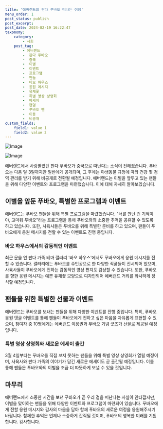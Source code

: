 ```yaml
---
title: '에버랜드의 판다 푸바오 떠나는 여정'
menu_order: 1
post_status: publish
post_excerpt: 
post_date: 2024-02-19 16:22:47
taxonomy:
    category:
        - 사회
    post_tag:
        - 에버랜드
        -  판다 푸바오
        -  중국
        -  이별
        -  이벤트
        -  프로그램
        -  팬들
        -  바오 하우스
        -  응원 메시지
        -  유채꽃
        -  특별 영상 상영회
        -  에세이
        -  팬덤
        -  푸바오 팬
        -  이동
        -  비공개
custom_fields:
    field1: value 1
    field2: value 2
---
```


![Image](https://imgnews.pstatic.net/image/032/2024/02/19/0003279691_001_20240219132901086.jpg?type=w647)

![Image](https://imgnews.pstatic.net/image/032/2024/02/19/0003279691_002_20240219132901139.jpg?type=w647)

에버랜드에서 사랑받았던 판다 푸바오가 중국으로 떠난다는 소식이 전해졌습니다. 푸바오는 다음 달 3일까지만 일반에게 공개되며, 그 후에는 야생동물 규정에 따라 건강 및 검역 관리를 받기 위해 비공개로 전환될 예정입니다. 에버랜드는 이별을 앞두고 있는 팬들을 위해 다양한 이벤트와 프로그램을 마련했습니다. 이에 대해 자세히 알아보겠습니다.
## 이별을 앞둔 푸바오, 특별한 프로그램과 이벤트
에버랜드는 푸바오 팬들을 위해 특별 프로그램을 마련했습니다. "너를 만난 건 기적이야, 고마워 푸바오"라는 프로그램을 통해 푸바오와의 소중한 추억을 공유할 수 있도록 하고 있습니다. 또한, 사육사들은 푸바오를 위해 특별한 준비를 하고 있으며, 팬들이 푸바오에게 응원 메시지를 전할 수 있는 이벤트도 진행 중입니다.
### 바오 하우스에서의 감동적인 이벤트
최근 문을 연 판다 가족 테마 갤러리 '바오 하우스'에서도 푸바오에게 응원 메시지를 전할 수 있습니다. 갤러리에는 푸바오를 주인공으로 한 다양한 작품들이 전시되어 있으며, 사육사들이 푸바오에게 전하는 감동적인 영상 편지도 감상할 수 있습니다. 또한, 푸바오를 향한 응원 메시지는 예쁜 유채꽃 모양으로 디자인되어 에버랜드 거리를 화사하게 장식할 예정입니다.
## 팬들을 위한 특별한 선물과 이벤트
에버랜드는 푸바오를 보내는 팬들을 위해 다양한 이벤트를 진행 중입니다. 특히, 푸바오 응원 댓글 이벤트를 통해 팬들이 푸바오에게 전하고 싶은 마음을 자유롭게 표현할 수 있으며, 참여자 중 10명에게는 에버랜드 이용권과 푸바오 기념 굿즈가 선물로 제공될 예정입니다.
### 특별 영상 상영회와 새로운 에세이 출간
3월 4일부터는 푸바오를 직접 보지 못하는 팬들을 위해 특별 영상 상영회가 열릴 예정이며, 사육사와 판다 가족의 이야기가 담긴 새로운 에세이도 곧 출간될 예정입니다. 이를 통해 팬들은 푸바오와의 이별을 조금 더 따뜻하게 보낼 수 있을 것입니다.
## 마무리
에버랜드에서 소중한 시간을 보낸 푸바오가 곧 우리 곁을 떠난다는 사실이 안타깝지만, 이별을 맞이하는 팬들을 위해 다양한 이벤트와 프로그램이 마련되어 있습니다. 푸바오에게 전할 응원 메시지와 감사의 마음을 담아 함께 푸바오의 새로운 여정을 응원해주시기 바랍니다. 함께한 추억은 언제나 소중하게 간직될 것이며, 푸바오의 행복한 미래를 기원합니다. 감사합니다.
